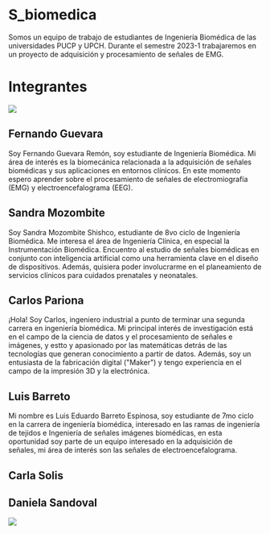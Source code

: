 # S_biomedica
Somos un equipo de trabajo de estudiantes de Ingeniería Biomédica de las universidades PUCP y UPCH. Durante el semestre 2023-1 trabajaremos en un proyecto de adquisición y procesamiento de señales de EMG.

# Integrantes
![](https://drive.google.com/file/d/1bU6jSqSA4zfxRmBG7sTMUeYifoFlJlm1/view?usp=sharing)


## Fernando Guevara
Soy Fernando Guevara Remón, soy estudiante de Ingeniería Biomédica. Mi área de interés es la biomecánica relacionada a la adquisición de  señales biomédicas y sus aplicaciones en entornos clínicos. En este momento espero aprender sobre el procesamiento de señales de electromiografía (EMG)  y electroencefalograma (EEG).

## Sandra Mozombite
Soy Sandra Mozombite Shishco, estudiante de 8vo ciclo de Ingeniería Biomédica. Me interesa el área de Ingeniería Clínica, en especial la Instrumentación Biomédica. Encuentro al estudio de señales biomédicas en conjunto con inteligencia artificial como una herramienta clave en el diseño de dispositivos. Además, quisiera poder involucrarme en el planeamiento de servicios clínicos para cuidados prenatales y neonatales. 

## Carlos Pariona
¡Hola! Soy Carlos, ingeniero industrial a punto de terminar una segunda carrera en ingeniería biomédica. Mi principal interés de investigación está en el campo de la ciencia de datos y el procesamiento de señales e imágenes, y estto y apasionado por las matemáticas detrás de las tecnologías que generan conocimiento a partir de datos. Además, soy un entusiasta de la fabricación digital ("Maker") y tengo experiencia en el campo de la impresión 3D y la electrónica.

## Luis Barreto
Mi nombre es Luis Eduardo Barreto Espinosa, soy estudiante de 7mo ciclo en la carrera de ingeniería biomédica, interesado en las ramas de ingeniería de tejidos e Ingeniería de señales imágenes biomédicas, en esta oportunidad soy parte de un equipo interesado en la adquisición de señales, mi área de interés son las señales de electroencefalograma.

## Carla Solis


## Daniela Sandoval

![](https://istanbulonkoloji.com/Content/UserFiles/News/Orjinal/emg-nedir-ne-zaman-yapilir-p4793.jpg)
